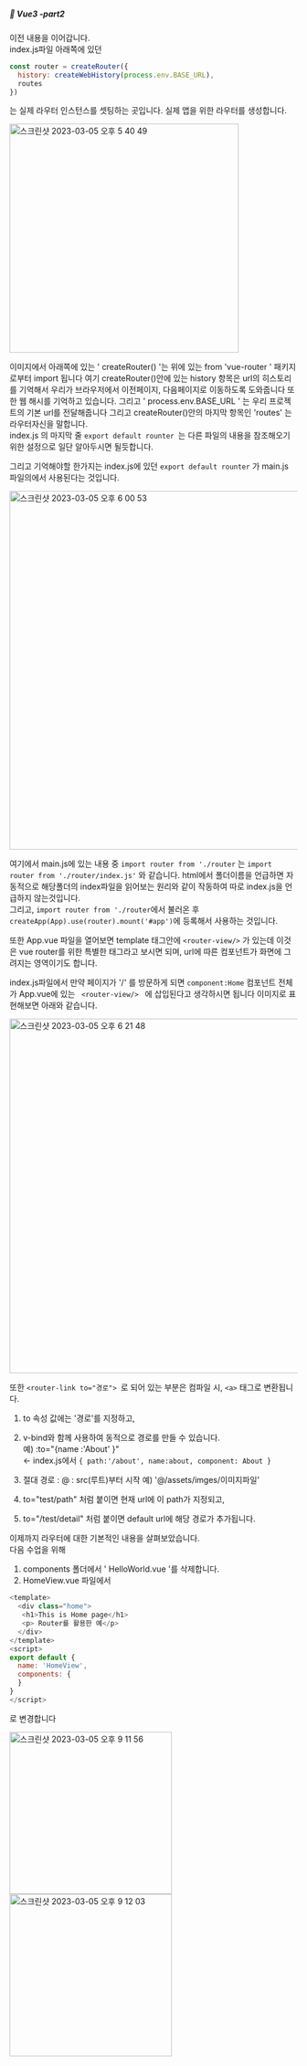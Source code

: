##### :cactus: Vue3 -part2

이전 내용을 이어갑니다.  
index.js파일 아래쪽에 있던 
``` javascript 
const router = createRouter({
  history: createWebHistory(process.env.BASE_URL),
  routes
})
```
는 실제 라우터 인스턴스를 셋팅하는 곳입니다. 실제 앱을 위한 라우터를 생성합니다.  


<img width="401" alt="스크린샷 2023-03-05 오후 5 40 49" src="https://user-images.githubusercontent.com/48478079/222950632-a66e4ba0-799b-4353-b92e-f4ede8b077e8.png">

이미지에서 아래쪽에 있는 ' createRouter() '는 위에 있는 from 'vue-router ' 패키지로부터 import 됩니다
여기 createRouter()안에 있는 history 항목은 url의 히스토리를 기억해서 우리가 브라우저에서 이전페이지, 다음페이지로 이동하도록 도와줍니다 또한 웹 해시를 기억하고 있습니다. 그리고 ' process.env.BASE_URL ' 는 우리 프로젝트의 기본 url를 전달해줍니다
그리고 createRouter()안의 마지막 항목인 'routes' 는 라우터자신을 말합니다.   
index.js 의 마지막 줄 ```export default rounter ```는 다른 파일의 내용을 참조해오기 위한 설정으로 일단 알아두시면 될듯합니다. 

그리고 기억해야할 한가지는 index.js에 있던 ``` export default rounter ``` 가 main.js 파일의에서 사용된다는 것입니다. 

<img width="628" alt="스크린샷 2023-03-05 오후 6 00 53" src="https://user-images.githubusercontent.com/48478079/222951469-6f899a3d-6a99-4b0e-9dbd-e5322b7a8bd1.png">

여기에서 main.js에 있는 내용 중 
``` import router from './router ``` 는 ``` import router from './router/index.js' ``` 와 같습니다. html에서 폴더이름을 언급하면 자동적으로 해당폴더의 index파일을 읽어보는 원리와 같이 작동하여 따로 index.js을 언급하지 않는것입니다.  
그리고, 
``` import router from './router ```에서 불러온 후 ``` createApp(App).use(router).mount('#app') ```에 등록해서 사용하는 것입니다. 

또한 App.vue 파일을 열어보면 template 태그안에 ``` <router-view/> ``` 가 있는데 이것은 vue router를 위한 특별한 태그라고 보시면 되며, url에 따른 컴포넌트가 화면에 그려지는 영역이기도 합니다. 

index.js파일에서 만약 페이지가 '/' 를 방문하게 되면 ``` component:Home ``` 컴포넌트 전체가 App.vue에 있는 ```  <router-view/>  ``` 에 삽입된다고 생각하시면 됩니다  이미지로 표현해보면 아래와 같습니다.  

<img width="621" alt="스크린샷 2023-03-05 오후 6 21 48" src="https://user-images.githubusercontent.com/48478079/222952456-cb42dcf0-05b2-4989-b3f9-0b35488ba3e8.png">   

또한 ```<router-link to="경로"> ```로 되어 있는 부분은  컴파일 시, ``` <a> ``` 태그로 변환됩니다.   
1) to 속성 값에는 '경로'를 지정하고,    
2) v-bind와 함께 사용하여 동적으로 경로를 만들 수 있습니다.  
   예) :to="{name :'About' }"  
   <- index.js에서 ``` { path:'/about', name:about, component: About } ```  

3) 절대 경로 : @ : src(루트)부터 시작 예) '@/assets/imges/이미지파일'
4) to="test/path" 처럼 붙이면 현재 url에 이 path가 지정되고,   
5) to="/test/detail" 처럼 붙이면 default url에 해당 경로가 추가됩니다.  


이제까지 라우터에 대한 기본적인 내용을 살펴보았습니다.   
다음 수업을 위해    
1) components 폴더에서 ' HelloWorld.vue '를 삭제합니다.   
2) HomeView.vue 파일에서  
``` javascript
<template>
  <div class="home">
   <h1>This is Home page</h1>
   <p> Router를 활용한 예</p>
  </div>
</template>
<script>
export default {
  name: 'HomeView',
  components: {
  }
}
</script>
``` 
로 변경합니다 

<img width="284" alt="스크린샷 2023-03-05 오후 9 11 56" src="https://user-images.githubusercontent.com/48478079/222959748-df25c78f-2160-4ed0-b021-bbece14235e7.png"><img width="284" alt="스크린샷 2023-03-05 오후 9 12 03" src="https://user-images.githubusercontent.com/48478079/222959763-79b052d1-8c54-4212-8eef-0392f67117f2.png">

